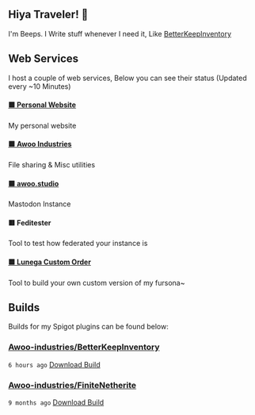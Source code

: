 ## Hiya Traveler! 👋
I'm Beeps. I Write stuff whenever I need it, Like [BetterKeepInventory](https://github.com/Awoo-Industries/BetterKeepInventory)

## Web Services
I host a couple of web services, Below you can see their status (Updated every ~10 Minutes)

#### [🟩 Personal Website](https://beepsterr.com)

My personal website
#### [🟩 Awoo Industries](https://awoo.industries)

File sharing & Misc utilities
#### [🟩 awoo.studio](https://awoo.studio)

Mastodon Instance
#### 🟥 Feditester

Tool to test how federated your instance is
#### [🟩 Lunega Custom Order](https://order.lunega.net)

Tool to build your own custom version of my fursona~

## Builds
Builds for my Spigot plugins can be found below:

### [Awoo-industries/BetterKeepInventory](https://github.com/Awoo-industries/BetterKeepInventory)

`6 hours ago` [Download Build](https://github.com/Awoo-industries/BetterKeepInventory/suites/25018449965/artifacts/1611432219)
### [Awoo-industries/FiniteNetherite](https://github.com/Awoo-industries/FiniteNetherite)

`9 months ago` [Download Build](https://github.com/Awoo-industries/FiniteNetherite/suites/16460560295/artifacts/940707951)

